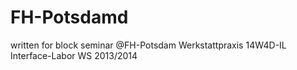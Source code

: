 # FH-Potsdamd
written for block seminar @FH-Potsdam Werkstattpraxis 14W4D-IL Interface-Labor WS 2013/2014
